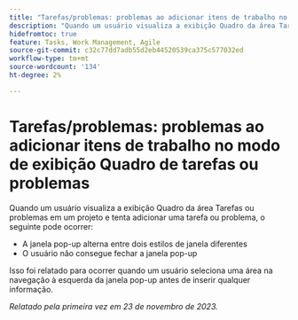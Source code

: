 ```yaml
---
title: "Tarefas/problemas: problemas ao adicionar itens de trabalho no modo de exibição de tarefas ou problemas"
description: "Quando um usuário visualiza a exibição Quadro da área Tarefas ou Problemas em um projeto e tenta adicionar uma tarefa ou problema, os problemas listados aqui podem ocorrer."
hidefromtoc: true
feature: Tasks, Work Management, Agile
source-git-commit: c32c77dd7adb55d2eb44520539ca375c577032ed
workflow-type: tm+mt
source-wordcount: '134'
ht-degree: 2%

---
```



# Tarefas/problemas: problemas ao adicionar itens de trabalho no modo de exibição Quadro de tarefas ou problemas

Quando um usuário visualiza a exibição Quadro da área Tarefas ou problemas em um projeto e tenta adicionar uma tarefa ou problema, o seguinte pode ocorrer:

* A janela pop-up alterna entre dois estilos de janela diferentes
* O usuário não consegue fechar a janela pop-up

Isso foi relatado para ocorrer quando um usuário seleciona uma área na navegação à esquerda da janela pop-up antes de inserir qualquer informação.

_Relatado pela primeira vez em 23 de novembro de 2023._
